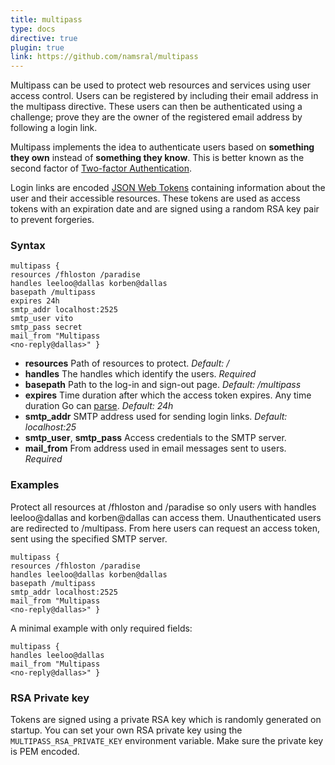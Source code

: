```yaml
---
title: multipass
type: docs
directive: true
plugin: true
link: https://github.com/namsral/multipass
---
```


Multipass can be used to protect web resources and services using user access control. Users can be registered by including their email address in the multipass directive. These users can then be authenticated using a challenge; prove they are the owner of the registered email address by following a login link.

Multipass implements the idea to authenticate users based on __something they own__ instead of __something they know__. This is better known as the second factor of [Two-factor Authentication][2fa].

Login links are encoded [JSON Web Tokens][jwt] containing information about the user and their accessible resources. These tokens are used as access tokens with an expiration date and are signed using a random RSA key pair to prevent forgeries.


### Syntax

<code class="block"><span class="hl-directive">multipass</span> {
	<span class="hl-subdirective">resources</span> /fhloston /paradise
	<span class="hl-subdirective">handles</span> leeloo@dallas korben@dallas
	<span class="hl-subdirective">basepath</span> /multipass
	<span class="hl-subdirective">expires</span> 24h
	<span class="hl-subdirective">smtp_addr</span> localhost:2525
	<span class="hl-subdirective">smtp_user</span> vito
	<span class="hl-subdirective">smtp_pass</span> secret
	<span class="hl-subdirective">mail_from</span> "Multipass &lt;no-reply@dallas&gt;"
}</code>

- __resources__ Path of resources to protect. _Default: /_
- __handles__ The handles which identify the users. _Required_
- __basepath__ Path to the log-in and sign-out page. _Default: /multipass_
- __expires__ Time duration after which the access token expires. Any time duration Go can [parse][goduration]. _Default: 24h_
- __smtp_addr__ SMTP address used for sending login links. _Default: localhost:25_
- __smtp_user__, __smtp_pass__ Access credentials to the SMTP server.
- __mail_from__ From address used in email messages sent to users. _Required_


### Examples

Protect all resources at /fhloston and /paradise so only users with handles leeloo@dallas and korben@dallas can access them. Unauthenticated users are redirected to /multipass. From here users can request an access token, sent using the specified SMTP server.

<code class="block"><span class="hl-directive">multipass</span> {
	<span class="hl-subdirective">resources</span> /fhloston /paradise
	<span class="hl-subdirective">handles</span> leeloo@dallas korben@dallas
	<span class="hl-subdirective">basepath</span> /multipass
	<span class="hl-subdirective">smtp_addr</span> localhost:2525
	<span class="hl-subdirective">mail_from</span> "Multipass &lt;no-reply@dallas&gt;"
}</code>


A minimal example with only required fields:

<code class="block"><span class="hl-directive">multipass</span> {
	<span class="hl-subdirective">handles</span> leeloo@dallas
	<span class="hl-subdirective">mail_from</span> "Multipass &lt;no-reply@dallas&gt;"
}</code>


### RSA Private key

Tokens are signed using a private RSA key which is randomly generated on startup. You can set your own RSA private key using the `MULTIPASS_RSA_PRIVATE_KEY` environment variable. Make sure the private key is PEM encoded.


[lets]:https://letsencrypt.org
[caddy]:https://caddyserver.com
[caddydocs]:https://caddyserver.com/docs
[jwt]:https://jwt.io
[goduration]:https://golang.org/pkg/time/#ParseDuration
[releases]:https://github.com/namsral/multipass/releases
[2fa]:https://en.wikipedia.org/wiki/Multi-factor_authentication
[using-pull-requests]:https://help.github.com/articles/using-pull-requests/
[preview]: https://namsral.github.io/multipass/img/multipass.png "Multipass preview image"

